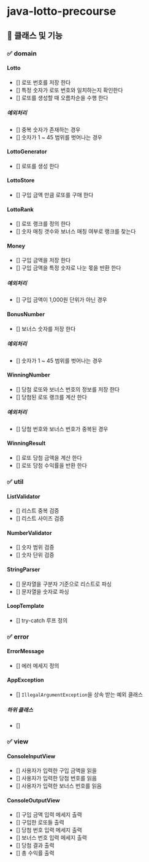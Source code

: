 # java-lotto-precourse


## 📝 클래스 및 기능

### ✅ domain

#### Lotto
- [] 로또 번호를 저장 한다
- [] 특정 숫자가 로또 번호와 일치하는지 확인한다
- [] 로또를 생성할 때 오름차순을 수행 한다

##### 예외처리
- [] 중복 숫자가 존재하는 경우
- [] 숫자가 1 ~ 45 범위를 벗어나는 경우

#### LottoGenerator
- [] 로또를 생성 한다

#### LottoStore
- [] 구입 금액 만큼 로또를 구매 한다

#### LottoRank
- [] 로또 랭크를 정의 한다
- [] 숫자 매칭 갯수와 보너스 매칭 여부로 랭크를 찾는다

#### Money
- [] 구입 금액을 저장 한다
- [] 구입 금액을 특정 숫자로 나눈 몫을 반환 한다

##### 예외처리
- [] 구입 금액이 1,000원 단위가 아닌 경우

#### BonusNumber
- [] 보너스 숫자를 저장 한다

##### 예외처리
- [] 숫자가 1 ~ 45 범위를 벗어나는 경우

#### WinningNumber
- [] 당첨 로또와 보너스 번호의 정보를 저장 한다
- [] 당첨된 로또 랭크를 계산 한다

##### 예외처리
- [] 당첨 번호와 보너스 번호가 중복된 경우

#### WinningResult
- [] 로또 당첨 금액을 계산 한다
- [] 로또 당첨 수익률을 반환 한다

### ✅ util

#### ListValidator
- [] 리스트 중복 검증
- [] 리스트 사이즈 검증

#### NumberValidator
- [] 숫자 범위 검증
- [] 숫자 단위 검증

#### StringParser
- [] 문자열을 구분자 기준으로 리스트로 파싱
- [] 문자열을 숫자로 파싱

#### LoopTemplate
- [] try-catch 루프 정의

### ✅ error

#### ErrorMessage
- [] 에러 메세지 정의

#### AppException
- [] `IllegalArgumentException`을 상속 받는 예외 클래스

##### 하위 클래스
- []

### ✅ view

#### ConsoleInputView
- [] 사용자가 입력한 구입 금액을 읽을
- [] 사용자가 입력한 당첨 번호를 읽음
- [] 사용자가 입력한 보너스 번호를 읽음

#### ConsoleOutputView
- [] 구입 금액 입력 메세지 출력
- [] 구입한 로또들 출력
- [] 당첨 번호 입력 메세지 출력
- [] 보너스 번호 입력 메세지 출력
- [] 당첨 결과 출력
- [] 총 수익률 출력

